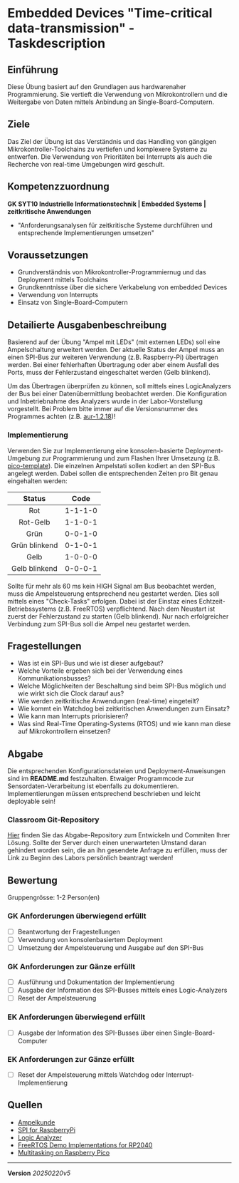 # Embedded Devices "Time-critical data-transmission" - Taskdescription

## Einführung
Diese Übung basiert auf den Grundlagen aus hardwarenaher Programmierung. Sie vertieft die Verwendung von Mikrokontrollern und die Weitergabe von Daten mittels Anbindung an Single-Board-Computern. 

## Ziele
Das Ziel der Übung ist das Verständnis und das Handling von gängigen Mikrokontroller-Toolchains zu vertiefen und komplexere Systeme zu entwerfen. Die Verwendung von Prioritäten bei Interrupts als auch die Recherche von real-time Umgebungen wird geschult.

## Kompetenzzuordnung
**GK SYT10 Industrielle Informationstechnik | Embedded Systems | zeitkritische Anwendungen**
* "Anforderungsanalysen für zeitkritische Systeme durchführen und entsprechende Implementierungen umsetzen"

## Voraussetzungen
* Grundverständnis von Mikrokontroller-Programmiernug und das Deployment mittels Toolchains
* Grundkenntnisse über die sichere Verkabelung von embedded Devices
* Verwendung von Interrupts
* Einsatz von Single-Board-Computern

## Detailierte Ausgabenbeschreibung
Basierend auf der Übung "Ampel mit LEDs" (mit externen LEDs) soll eine Ampelschaltung erweitert werden. Der aktuelle Status der Ampel muss an einen SPI-Bus zur weiteren Verwendung (z.B. Raspberry-Pi) übertragen werden. Bei einer fehlerhaften Übertragung oder aber einem Ausfall des Ports, muss der Fehlerzustand eingeschaltet werden (Gelb blinkend).

Um das Übertragen überprüfen zu können, soll mittels eines LogicAnalyzers der Bus bei einer Datenübermittlung beobachtet werden. Die Konfiguration und Inbetriebnahme des Analyzers wurde in der Labor-Vorstellung vorgestellt. Bei Problem bitte immer auf die Versionsnummer des Programmes achten (z.B. [aur-1.2.18](https://schou.dk/linux/saleae/))!

### Implementierung
Verwenden Sie zur Implementierung eine konsolen-basierte Deployment-Umgebung zur Programmierung und zum Flashen Ihrer Umsetzung (z.B. [pico-template](https://github.com/mborko/pico-template)). Die einzelnen Ampelstati sollen kodiert an den SPI-Bus angelegt werden. Dabei sollen die entsprechenden Zeiten pro Bit genau eingehalten werden:

| Status        | Code      |
| :-----------: | :-------: |
| Rot           | 1-1-1-0   |
| Rot-Gelb      | 1-1-0-1   |
| Grün          | 0-0-1-0   |
| Grün blinkend | 0-1-0-1   |
| Gelb          | 1-0-0-0   |
| Gelb blinkend | 0-0-0-1   |

Sollte für mehr als 60 ms kein HIGH Signal am Bus beobachtet werden, muss die Ampelsteuerung entsprechend neu gestartet werden. Dies soll mittels eines "Check-Tasks" erfolgen. Dabei ist der Einstaz eines Echtzeit-Betriebssystems (z.B. FreeRTOS) verpflichtend. Nach dem Neustart ist zuerst der Fehlerzustand zu starten (Gelb blinkend). Nur nach erfolgreicher Verbindung zum SPI-Bus soll die Ampel neu gestartet werden.

## Fragestellungen
+ Was ist ein SPI-Bus und wie ist dieser aufgebaut?
+ Welche Vorteile ergeben sich bei der Verwendung eines Kommunikationsbusses?
+ Welche Möglichkeiten der Beschaltung sind beim SPI-Bus möglich und wie wirkt sich die Clock darauf aus?
+ Wie werden zeitkritische Anwendungen (real-time) eingeteilt?
+ Wie kommt ein Watchdog bei zeitkritischen Anwendungen zum Einsatz?
+ Wie kann man Interrupts priorisieren?
+ Was sind Real-Time Operating-Systems (RTOS) und wie kann man diese auf Mikrokontrollern einsetzen?

## Abgabe
Die entsprechenden Konfigurationsdateien und Deployment-Anweisungen sind im **README.md** festzuhalten. Etwaiger Programmcode zur Sensordaten-Verarbeitung ist ebenfalls zu dokumentieren. Implementierungen müssen entsprechend beschrieben und leicht deployable sein!

### Classroom Git-Repository
[Hier](https://classroom.github.com/a/b5DROAy7) finden Sie das Abgabe-Repository zum Entwickeln und Commiten Ihrer Lösung. Sollte der Server durch einen unerwarteten Umstand daran gehindert worden sein, die an ihn gesendete Anfrage zu erfüllen, muss der Link zu Beginn des Labors persönlich beantragt werden!

## Bewertung
Gruppengrösse: 1-2 Person(en)
### GK Anforderungen **überwiegend erfüllt**
- [ ] Beantwortung der Fragestellungen
- [ ] Verwendung von konsolenbasiertem Deployment
- [ ] Umsetzung der Ampelsteuerung und Ausgabe auf den SPI-Bus

### GK Anforderungen **zur Gänze erfüllt**
- [ ] Ausführung und Dokumentation der Implementierung
- [ ] Ausgabe der Information des SPI-Busses mittels eines Logic-Analyzers
- [ ] Reset der Ampelsteuerung

### EK Anforderungen **überwiegend erfüllt**
- [ ] Ausgabe der Information des SPI-Busses über einen Single-Board-Computer

### EK Anforderungen **zur Gänze erfüllt**
- [ ] Reset der Ampelsteuerung mittels Watchdog oder Interrupt-Implementierung


## Quellen
* [Ampelkunde](https://www.wien.gv.at/verkehr/ampeln/ampelkunde.html)
* [SPI for RaspberryPi](https://www.raspberrypi.org/documentation/hardware/raspberrypi/spi/README.md)
* [Logic Analyzer](https://www.saleae.com/de/downloads/)
* [FreeRTOS Demo Implementations for RP2040](https://github.com/FreeRTOS/FreeRTOS-SMP-Demos/tree/main/FreeRTOS/Demo/CORTEX_M0%2B_RP2040)
* [Multitasking on Raspberry Pico](https://lochnerweb.de/index.php/pico_multitasking)

---
**Version** *20250220v5*

